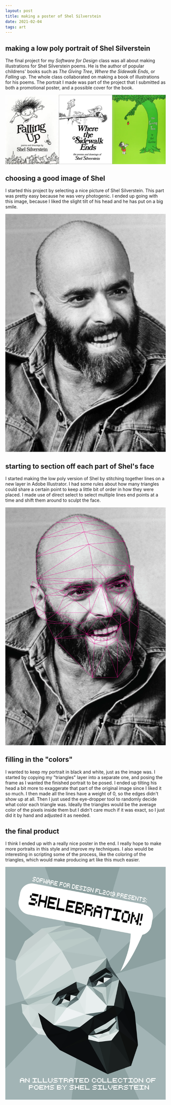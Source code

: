 ```yaml
---
layout: post
title: making a poster of Shel Silverstein
date: 2021-02-04
tags: art
---
```

## making a low poly portrait of Shel Silverstein
The final project for my _Software for Design_ class was all about making illustrations for Shel Silverstein poems. He is the author of popular childrens' books such as _The Giving Tree_, _Where the Sidewalk Ends_, or _Falling up_. The whole class collaborated on making a book of illustrations for his poems. The portrait I made was part of the project that I submitted as both a promotional poster, and a possible cover for the book.

![Three book covers. First, the cover of the book 'Falling Up.' The cover features a kid flying up into the sky away from a city skyline. Next, the over of the book 'Where the Sidewalk Ends.' The cover features a couple of children looking over a sheer cliff, where a sidewalk ends. Last, the cover of the book 'The Giving Tree.' The cover features a tree dropping an apple into a child's hands.](/assets/shel0.webp "Falling Up, Where the Sidewalk Ends, and The Giving Tree")

## choosing a good image of Shel
I started this project by selecting a nice picture of Shel Silverstein. This part was pretty easy because he was very photogenic. I ended up going with this image, because I liked the slight tilt of his head and he has put on a big smile.

![A black and white picture of Shel Silverstein. He has a bald head with thick eyebrows and a bushy beard.](/assets/shel3.webp "Shel Silverstein")

## starting to section off each part of Shel's face
I started making the low poly version of Shel by stitching together lines on a new layer in Adobe Illustrator. I had some rules about how many triangles could share a certain point to keep a little bit of order in how they were placed. I made use of direct select to select multiple lines end points at a time and shift them around to sculpt the face.

![A work-in-progress picture of the Shel portrait. He has magenta lines covering his face in order use triangles to define the shape of his face.](/assets/shel4.webp "Wireframe of Shel's Face")

## filling in the "colors"
I wanted to keep my portrait in black and white, just as the image was. I started by copying my "triangles" layer into a separate one, and posing the frame as I wanted the finished portrait to be posed. I ended up tilting his head a bit more to exaggerate that part of the original image since I liked it so much. I then made all the lines have a weight of 0, so the edges didn't show up at all. Then I just used the eye-dropper tool to randomly decide what color each triangle was. Ideally the triangles would be the average color of the pixels inside them but I didn't care much if it was exact, so I just did it by hand and adjusted it as needed.

## the final product
I think I ended up with a really nice poster in the end. I really hope to make more portraits in this style and improve my techniques. I also would be interesting in scripting some of the process, like the coloring of the triangles, which would make producing art like this much easier.

![My final portrait of Shel, it makes use of a low-poly art style, where shapes are made up of several different sized triangles. A speech bubble reads 'Shelebration' above his head.](/assets/shel5.webp "My Portrait of Shel Silverstein")